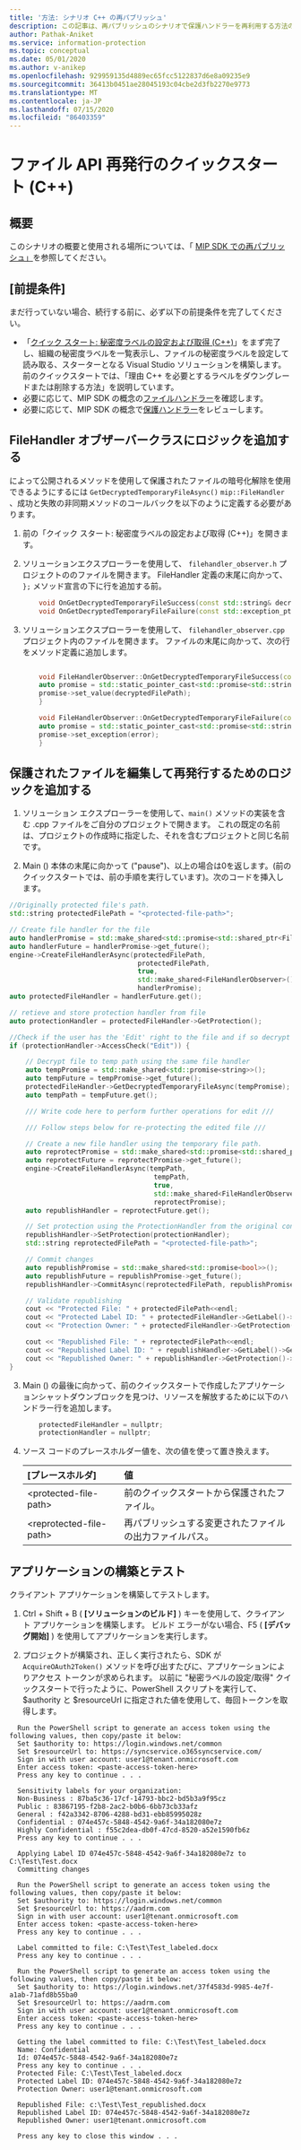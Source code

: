 ```yaml
---
title: '方法: シナリオ C++ の再パブリッシュ'
description: この記事は、再パブリッシュのシナリオで保護ハンドラーを再利用する方法のシナリオを理解するのに役立ちます。
author: Pathak-Aniket
ms.service: information-protection
ms.topic: conceptual
ms.date: 05/01/2020
ms.author: v-anikep
ms.openlocfilehash: 929959135d4889ec65fcc5122837d6e8a09235e9
ms.sourcegitcommit: 36413b0451ae28045193c04cbe2d3fb2270e9773
ms.translationtype: MT
ms.contentlocale: ja-JP
ms.lasthandoff: 07/15/2020
ms.locfileid: "86403359"
---
```

# <a name="file-api-re-publishing-quickstart-c"></a>ファイル API 再発行のクイックスタート (C++)

## <a name="overview"></a>概要

このシナリオの概要と使用される場所については、「 [MIP SDK での再パブリッシュ」](concept-republishing.md)を参照してください。

## <a name="prerequisites"></a>[前提条件]

まだ行っていない場合、続行する前に、必ず以下の前提条件を完了してください。

- 「[クイック スタート: 秘密度ラベルの設定および取得 (C++)](quick-file-set-get-label-cpp.md)」をまず完了し、組織の秘密度ラベルを一覧表示し、ファイルの秘密度ラベルを設定して読み取る、スターターとなる Visual Studio ソリューションを構築します。 前のクイックスタートでは、「理由 C++ を必要とするラベルをダウングレードまたは削除する方法」を説明しています。
- 必要に応じて、MIP SDK の概念の[ファイルハンドラー](concept-handler-file-cpp.md)を確認します。
- 必要に応じて、MIP SDK の概念で[保護ハンドラー](concept-handler-protection-cpp.md)をレビューします。

## <a name="add-logic-to-filehandler-observer-class"></a>FileHandler オブザーバークラスにロジックを追加する

によって公開されるメソッドを使用して保護されたファイルの暗号化解除を使用できるようにするには `GetDecryptedTemporaryFileAsync()` `mip::FileHandler` 、成功と失敗の非同期メソッドのコールバックを以下のように定義する必要があります。

1. 前の「クイック スタート: 秘密度ラベルの設定および取得 (C++)」を開きます。

2. ソリューションエクスプローラーを使用して、 `filehandler_observer.h` プロジェクトののファイルを開きます。 FileHandler 定義の末尾に向かって、 `};` メソッド宣言の下に行を追加する前。

    ```cpp
        void OnGetDecryptedTemporaryFileSuccess(const std::string& decryptedFilePath, const std::shared_ptr<void>& context) override;
        void OnGetDecryptedTemporaryFileFailure(const std::exception_ptr& error, const std::shared_ptr<void>& context) override;
    ```

3. ソリューションエクスプローラーを使用して、 `filehandler_observer.cpp` プロジェクト内のファイルを開きます。 ファイルの末尾に向かって、次の行をメソッド定義に追加します。

    ```cpp

        void FileHandlerObserver::OnGetDecryptedTemporaryFileSuccess(const std::string& decryptedFilePath, const std::shared_ptr<void>& context) {
        auto promise = std::static_pointer_cast<std::promise<std::string>>(context);
        promise->set_value(decryptedFilePath);
        }

        void FileHandlerObserver::OnGetDecryptedTemporaryFileFailure(const std::exception_ptr& error, const std::shared_ptr<void>& context) {
        auto promise = std::static_pointer_cast<std::promise<std::string>>(context);
        promise->set_exception(error);
        }
    ```

## <a name="add-logic-to-edit-and-republish-a-protected-file"></a>保護されたファイルを編集して再発行するためのロジックを追加する

1. ソリューション エクスプローラーを使用して、`main()` メソッドの実装を含む .cpp ファイルをご自分のプロジェクトで開きます。 これの既定の名前は、プロジェクトの作成時に指定した、それを含むプロジェクトと同じ名前です。

2. Main () 本体の末尾に向かって ("pause")、以上の場合は0を返します。(前のクイックスタートでは、前の手順を実行しています)。次のコードを挿入します。

```cpp
//Originally protected file's path.
std::string protectedFilePath = "<protected-file-path>";

// Create file handler for the file
auto handlerPromise = std::make_shared<std::promise<std::shared_ptr<FileHandler>>>();
auto handlerFuture = handlerPromise->get_future();
engine->CreateFileHandlerAsync(protectedFilePath, 
                                protectedFilePath, 
                                true, 
                                std::make_shared<FileHandlerObserver>(), 
                                handlerPromise);
auto protectedFileHandler = handlerFuture.get();

// retieve and store protection handler from file
auto protectionHandler = protectedFileHandler->GetProtection();

//Check if the user has the 'Edit' right to the file and if so decrypt the file.
if (protectionHandler->AccessCheck("Edit")) {

    // Decrypt file to temp path using the same file handler
    auto tempPromise = std::make_shared<std::promise<string>>();
    auto tempFuture = tempPromise->get_future();
    protectedFileHandler->GetDecryptedTemporaryFileAsync(tempPromise);
    auto tempPath = tempFuture.get();

    /// Write code here to perform further operations for edit ///

    /// Follow steps below for re-protecting the edited file ///

    // Create a new file handler using the temporary file path.
    auto reprotectPromise = std::make_shared<std::promise<std::shared_ptr<FileHandler>>>();
    auto reprotectFuture = reprotectPromise->get_future();
    engine->CreateFileHandlerAsync(tempPath, 
                                    tempPath, 
                                    true, 
                                    std::make_shared<FileHandlerObserver>(), 
                                    reprotectPromise);
    auto republishHandler = reprotectFuture.get();

    // Set protection using the ProtectionHandler from the original consumption operation.
    republishHandler->SetProtection(protectionHandler);
    std::string reprotectedFilePath = "<protected-file-path>";

    // Commit changes
    auto republishPromise = std::make_shared<std::promise<bool>>();
    auto republishFuture = republishPromise->get_future();
    republishHandler->CommitAsync(reprotectedFilePath, republishPromise);

    // Validate republishing
    cout << "Protected File: " + protectedFilePath<<endl;
    cout << "Protected Label ID: " + protectedFileHandler->GetLabel()->GetLabel()->GetId() << endl;
    cout << "Protection Owner: " + protectedFileHandler->GetProtection()->GetOwner() << endl<<endl;

    cout << "Republished File: " + reprotectedFilePath<<endl;
    cout << "Republished Label ID: " + republishHandler->GetLabel()->GetLabel()->GetId() << endl;
    cout << "Republished Owner: " + republishHandler->GetProtection()->GetOwner() << endl;
}
```

3. Main () の最後に向かって、前のクイックスタートで作成したアプリケーションシャットダウンブロックを見つけ、リソースを解放するために以下のハンドラー行を追加します。

    ````csharp
        protectedFileHandler = nullptr;
        protectionHandler = nullptr;

    ````

4. ソース コードのプレースホルダー値を、次の値を使って置き換えます。

   | [プレースホルダ] | 値 |
   |:----------- |:----- |
   | \<protected-file-path\> | 前のクイックスタートから保護されたファイル。 |
   | \<reprotected-file-path\> | 再パブリッシュする変更されたファイルの出力ファイルパス。 |

## <a name="build-and-test-the-application"></a>アプリケーションの構築とテスト

クライアント アプリケーションを構築してテストします。

1. Ctrl + Shift + B ( **[ソリューションのビルド]** ) キーを使用して、クライアント アプリケーションを構築します。 ビルド エラーがない場合、F5 ( **[デバッグ開始]** ) を使用してアプリケーションを実行します。

2. プロジェクトが構築され、正しく実行されたら、SDK が `AcquireOAuth2Token()` メソッドを呼び出すたびに、アプリケーションによりアクセス トークンが求められます。 以前に "秘密ラベルの設定/取得" クイックスタートで行ったように、PowerShell スクリプトを実行して、$authority と $resourceUrl に指定された値を使用して、毎回トークンを取得します。

  ```console
    Run the PowerShell script to generate an access token using the following values, then copy/paste it below:
    Set $authority to: https://login.windows.net/common
    Set $resourceUrl to: https://syncservice.o365syncservice.com/
    Sign in with user account: user1@tenant.onmicrosoft.com
    Enter access token: <paste-access-token-here>
    Press any key to continue . . .

    Sensitivity labels for your organization:
    Non-Business : 87ba5c36-17cf-14793-bbc2-bd5b3a9f95cz
    Public : 83867195-f2b8-2ac2-b0b6-6bb73cb33afz
    General : f42a3342-8706-4288-bd31-ebb85995028z
    Confidential : 074e457c-5848-4542-9a6f-34a182080e7z
    Highly Confidential : f55c2dea-db0f-47cd-8520-a52e1590fb6z
    Press any key to continue . . .

    Applying Label ID 074e457c-5848-4542-9a6f-34a182080e7z to C:\Test\Test.docx
    Committing changes

    Run the PowerShell script to generate an access token using the following values, then copy/paste it below:
    Set $authority to: https://login.windows.net/common
    Set $resourceUrl to: https://aadrm.com
    Sign in with user account: user1@tenant.onmicrosoft.com
    Enter access token: <paste-access-token-here>
    Press any key to continue . . .

    Label committed to file: C:\Test\Test_labeled.docx
    Press any key to continue . . .

    Run the PowerShell script to generate an access token using the following values, then copy/paste it below:
    Set $authority to: https://login.windows.net/37f4583d-9985-4e7f-a1ab-71afd8b55ba0
    Set $resourceUrl to: https://aadrm.com
    Sign in with user account: user1@tenant.onmicrosoft.com
    Enter access token: <paste-access-token-here>
    Press any key to continue . . .

    Getting the label committed to file: C:\Test\Test_labeled.docx
    Name: Confidential
    Id: 074e457c-5848-4542-9a6f-34a182080e7z
    Press any key to continue . . .
    Protected File: C:\Test\Test_labeled.docx
    Protected Label ID: 074e457c-5848-4542-9a6f-34a182080e7z
    Protection Owner: user1@tenant.onmicrosoft.com

    Republished File: c:\Test\Test_republished.docx
    Republished Label ID: 074e457c-5848-4542-9a6f-34a182080e7z
    Republished Owner: user1@tenant.onmicrosoft.com

    Press any key to close this window . . .

   ```
   